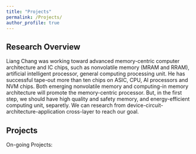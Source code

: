 ```yaml
---
title: "Projects"
permalink: /Projects/
author_profile: true
---
```


## Research Overview

<div>
  <span>
      Liang Chang was working toward advanced memory-centric computer architecture and IC chips, such as nonvolatile memory (MRAM and RRAM), artificial 
    intelligent processor, general computing processing unit.  He has successful tape-out more than ten chips on ASIC, CPU, AI processors and NVM chips. 
    Both emerging nonvolatile memory and computing-in memory architecture will promote the memory-centric processor. But, in the first step, we should have
    high quality and safety memory, and energy-efficient computing unit, separetly. We can research from device-circuit-architecture-application cross-layer 
    to reach our goal.
  </span> 
</div>

## Projects
On-going Projects:<br>
